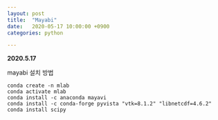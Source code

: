 ```yaml
---
layout: post
title:  "Mayabi"
date:   2020-05-17 10:00:00 +0900
categories: python

---
```


**2020.5.17**


mayabi 설치 방법

```
conda create -n mlab  
conda activate mlab
conda install -c anaconda mayavi
conda install -c conda-forge pyvista "vtk=8.1.2" "libnetcdf=4.6.2"
conda install scipy
```
